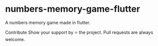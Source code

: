 # numbers-memory-game-flutter
A numbers memory game made in flutter.

Contribute
Show your support by ⭐ the project. Pull requests are always welcome.
